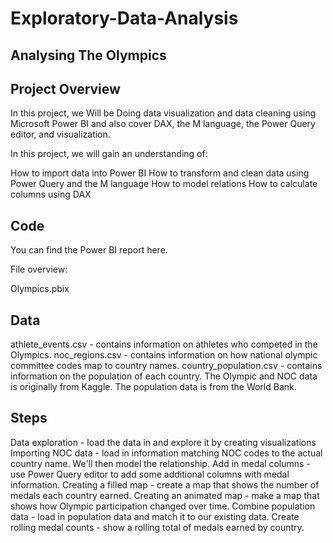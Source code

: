 # Exploratory-Data-Analysis
## Analysing The Olympics
## Project Overview

In this project, we Will be Doing  data visualization and data cleaning using Microsoft Power BI and also cover DAX, the M language, the Power Query editor, and visualization.

In this project, we will gain an understanding of:

How to import data into Power BI
How to transform and clean data using Power Query and the M language
How to model relations
How to calculate columns using DAX
## Code

You can find the Power BI report here.

File overview:

Olympics.pbix


## Data


athlete_events.csv - contains information on athletes who competed in the Olympics.
noc_regions.csv - contains information on how national olympic committee codes map to country names.
country_population.csv - contains information on the population of each country.
The Olympic and NOC data is originally from Kaggle. The population data is from the World Bank.

## Steps

Data exploration - load the data in and explore it by creating visualizations
Importing NOC data - load in information matching NOC codes to the actual country name. We'll then model the relationship.
Add in medal columns - use Power Query editor to add some additional columns with medal information.
Creating a filled map - create a map that shows the number of medals each country earned.
Creating an animated map - make a map that shows how Olympic participation changed over time.
Combine population data - load in population data and match it to our existing data.
Create rolling medal counts - show a rolling total of medals earned by country.
